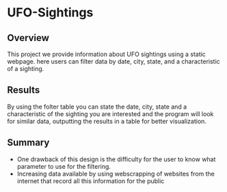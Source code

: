 # UFO-Sightings

## Overview
This project we provide information about UFO sightings using a static webpage. here users can filter data by date, city, state, and a characteristic of a sighting.

## Results
By using the folter table you can state the date, city, state and a characteristic of the sighting you are interested and the program will look for similar data, 
outputting the results in a table for better visualization.

## Summary
* One drawback of this design is the difficulty for the user to know what parameter to use for the filtering. 
* Increasing data available by using webscrapping of websites from the internet that record all this information for the public
